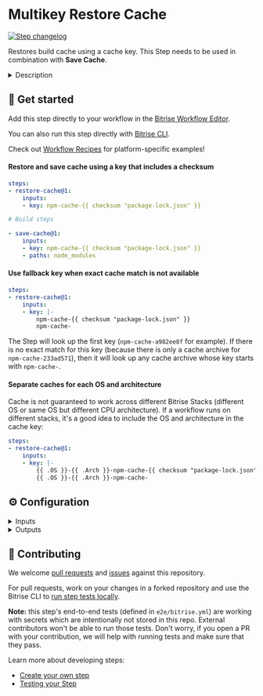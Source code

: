 # Multikey Restore Cache

[![Step changelog](https://shields.io/github/v/release/bitrise-steplib/bitrise-step-restore-cache?include_prereleases&label=changelog&color=blueviolet)](https://github.com/bitrise-steplib/bitrise-step-restore-cache/releases)

Restores build cache using a cache key. This Step needs to be used in combination with **Save Cache**.

<details>
<summary>Description</summary>

Restores build cache using a cache key. This Step needs to be used in combination with **Save Cache**.

#### About key-based caching

Key-based caching is a concept where cache archives are saved and restored using a unique cache key. One Bitrise project can have multiple cache archives stored simultaneously, and the **Restore Cache Step** downloads a cache archive associated with the key provided as a Step input.

Caches can become outdated across builds when something changes in the project (for example, a dependency gets upgraded to a new version). In this case, a new (unique) cache key is needed to save the new cache contents. This is possible if the cache key is dynamic and changes based on the project state (for example, a checksum of the dependency lockfile is part of the cache key). If you use the same dynamic cache key when restoring the cache, the Step will download the most relevant cache archive available.

Key-based caching is platform-agnostic and can be used to cache anything by carefully selecting the cache key and the files/folders to include in the cache.

#### Templates

The Step requires a string key to use when downloading a cache archive. In order to always download the most relevant cache archive for each build, the cache key input can contain template elements. The Step evaluates the key template at runtime and the final key value can change based on the build environment or files in the repo.

The following variables are supported in cache keys input:

- `cache-key-{{ .Branch }}`: Current git branch the build runs on
- `cache-key-{{ .CommitHash }}`: SHA-256 hash of the git commit the build runs on
- `cache-key-{{ .Workflow }}`: Current Bitrise workflow name (eg. `primary`)
- `{{ .Arch }}-cache-key`: Current CPU architecture (`amd64` or `arm64`)
- `{{ .OS }}-cache-key`: Current operating system (`linux` or `darwin`)

Functions available in a template:

`checksum`: This function takes one or more file paths and computes the SHA256 [checksum](https://en.wikipedia.org/wiki/Checksum) of the file contents. This is useful for creating unique cache keys based on files that describe content to cache.

Examples of using `checksum`:
- `cache-key-{{ checksum "package-lock.json" }}`
- `cache-key-{{ checksum "**/Package.resolved" }}`
- `cache-key-{{ checksum "**/*.gradle*" "gradle.properties" }}`

`getenv`: This function returns the value of an environment variable or an empty string if the variable is not defined.

Examples of `getenv`:
- `cache-key-{{ getenv "PR" }}`
- `cache-key-{{ getenv "BITRISEIO_PIPELINE_ID" }}`

#### Key matching and fallback keys

The most straightforward use case is that a cache archive is downloaded and restored if the provided key matches a cache archive uploaded previously using the Save Cache Step. Stored cache archives are scoped to the Bitrise project. Builds can restore caches saved by any previous Workflow run on any Bitrise Stack.

It's possible to define more than one key in the cache keys input. You can specify additional keys by listing one key per line. The list is in priority order, so the Step will first try to find a match for the first key you provided, and if there is no cache stored for the key, it will move on to find a match for the second key (and so on).

In addition to listing multiple keys, each key can be a prefix of a saved cache key and still get a matching cache archive. For example, the key `my-cache-` can match an existing archive saved with the key `my-cache-a6a102ff`.

We recommend configuring the keys in a way that the first key is an exact match to a checksum key, and to use a more generic prefix key as a fallback:

```
inputs:
  key: |
    npm-cache-{{ checksum "package-lock.json" }}
    npm-cache-
```

#### Related steps

[Save cache](https://github.com/bitrise-steplib/bitrise-step-save-cache/)

</details>

## 🧩 Get started

Add this step directly to your workflow in the [Bitrise Workflow Editor](https://devcenter.bitrise.io/steps-and-workflows/steps-and-workflows-index/).

You can also run this step directly with [Bitrise CLI](https://github.com/bitrise-io/bitrise).


Check out [Workflow Recipes](https://github.com/bitrise-io/workflow-recipes#-key-based-caching-beta) for platform-specific examples!

#### Restore and save cache using a key that includes a checksum

```yaml
steps:
- restore-cache@1:
    inputs:
    - key: npm-cache-{{ checksum "package-lock.json" }}

# Build steps

- save-cache@1:
    inputs:
    - key: npm-cache-{{ checksum "package-lock.json" }}
    - paths: node_modules
```

#### Use fallback key when exact cache match is not available

```yaml
steps:
- restore-cache@1:
    inputs:
    - key: |-
        npm-cache-{{ checksum "package-lock.json" }}
        npm-cache-
```

The Step will look up the first key (`npm-cache-a982ee8f` for example). If there is no exact match for this key (because there is only a cache archive for `npm-cache-233ad571`), then it will look up any cache archive whose key starts with `npm-cache-`.

#### Separate caches for each OS and architecture

Cache is not guaranteed to work across different Bitrise Stacks (different OS or same OS but different CPU architecture). If a workflow runs on different stacks, it's a good idea to include the OS and architecture in the cache key:

```yaml
steps:
- restore-cache@1:
    inputs:
    - key: |-
        {{ .OS }}-{{ .Arch }}-npm-cache-{{ checksum "package-lock.json" }}
        {{ .OS }}-{{ .Arch }}-npm-cache-
```


## ⚙️ Configuration

<details>
<summary>Inputs</summary>

| Key | Description | Flags | Default |
| --- | --- | --- | --- |
| `key` | Keys used for restoring a cache archive. One cache key per line in priority order.  The key supports template elements for creating dynamic cache keys. These dynamic keys change the final key value based on the build environment or files in the repo in order to create new cache archives. See the Step description for more details and examples.  The maximum length of a key is 512 characters (longer keys get truncated) and you can list at most 8 keys using this input. Commas (`,`) are not allowed in keys. | required |  |
| `verbose` | Enable logging additional information for troubleshooting. | required | `false` |
| `retries` | Number of retries to attempt when downloading a cache archive fails.  The value 0 means no retries are attempted. | required | `3` |
</details>

<details>
<summary>Outputs</summary>

| Environment Variable | Description |
| --- | --- |
| `BITRISE_CACHE_HIT` | Indicates if a cache entry was restored. Possible values:  - `exact`: Exact cache hit for the first requested cache key - `partial`: Cache hit for a key other than the first - `false` No cache hit, nothing was restored |
</details>

## 🙋 Contributing

We welcome [pull requests](https://github.com/bitrise-steplib/bitrise-step-restore-cache/pulls) and [issues](https://github.com/bitrise-steplib/bitrise-step-restore-cache/issues) against this repository.

For pull requests, work on your changes in a forked repository and use the Bitrise CLI to [run step tests locally](https://devcenter.bitrise.io/bitrise-cli/run-your-first-build/).

**Note:** this step's end-to-end tests (defined in `e2e/bitrise.yml`) are working with secrets which are intentionally not stored in this repo. External contributors won't be able to run those tests. Don't worry, if you open a PR with your contribution, we will help with running tests and make sure that they pass.


Learn more about developing steps:

- [Create your own step](https://devcenter.bitrise.io/contributors/create-your-own-step/)
- [Testing your Step](https://devcenter.bitrise.io/contributors/testing-and-versioning-your-steps/)
